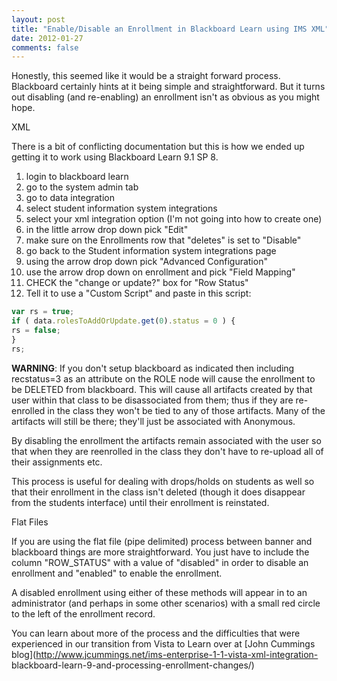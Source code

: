 ```yaml
---
layout: post
title: "Enable/Disable an Enrollment in Blackboard Learn using IMS XML"
date: 2012-01-27
comments: false
---
```

Honestly, this seemed like it would be a straight forward process.  Blackboard
certainly hints at it being simple and straightforward.  But it turns out
disabling (and re-enabling) an enrollment isn't as obvious as you might hope.

XML

There is a bit of conflicting documentation but this is how we ended up
getting it to work using Blackboard Learn 9.1 SP 8.



  1. login to blackboard learn
  2. go to the system admin tab
  3. go to data integration
  4. select student information system integrations
  5. select your xml integration option (I'm not going into how to create one)
  6. in the little arrow drop down pick "Edit"
  7. make sure on the Enrollments row that "deletes" is set to "Disable"
  8. go back to the Student information system integrations page
  9. using the arrow drop down pick "Advanced Configuration"
  10. use the arrow drop down on enrollment and pick "Field Mapping"
  11. CHECK the "change or update?" box for "Row Status"
  12. Tell it to use a "Custom Script" and paste in this script:

```js
var rs = true;
if ( data.rolesToAddOrUpdate.get(0).status = 0 ) {
rs = false;
}
rs;

```


**WARNING**:  If you don't setup blackboard as indicated then including recstatus=3 as an attribute on the ROLE node will cause the enrollment to be DELETED from blackboard.  This will cause all artifacts created by that user within that class to be disassociated from them; thus if they are re-enrolled in the class they won't be tied to any of those artifacts.  Many of the artifacts will still be there; they'll just be associated with Anonymous.



By disabling the enrollment the artifacts remain associated with the user so
that when they are reenrolled in the class they don't have to re-upload all of
their assignments etc.



This process is useful for dealing with drops/holds on students as well so
that their enrollment in the class isn't deleted (though it does disappear
from the students interface) until their enrollment is reinstated.




Flat Files

If you are using the flat file (pipe delimited) process between banner and
blackboard things are more straightforward.  You just have to include the
column "ROW_STATUS" with a value of "disabled" in order to disable an
enrollment and "enabled" to enable the enrollment.



A disabled enrollment using either of these methods will appear in to an
administrator (and perhaps in some other scenarios) with a small red circle to
the left of the enrollment record.

You can learn about more of the process and the difficulties that were
experienced in our transition from Vista to Learn over at [John Cummings
blog](http://www.jcummings.net/ims-enterprise-1-1-vista-xml-integration-
blackboard-learn-9-and-processing-enrollment-changes/)

